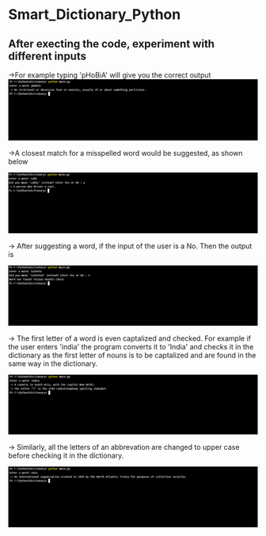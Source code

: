 # Smart_Dictionary_Python


After execting the code, experiment with different inputs
-
->For example typing 'pHoBiA' will give you the correct output
![](Screenshot01.PNG)


->A closest match for a misspelled word would be suggested, as shown below

![](Screenshot02.PNG)


-> After suggesting a word, if the input of the user is a No. Then the output is

![](Screenshot03.PNG)


-> The first letter of a word is even captalized and checked. For example if the user enters 'india' the program converts it to 'India' and checks it in the dictionary as the first letter of nouns is to be captalized and are found in the same way in the dictionary. 

![](Screenshot04.PNG)


-> Similarly, all the letters of an abbrevation are changed to upper case before checking it in the dictionary.

![](Screenshot05.PNG)
